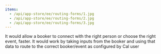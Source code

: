 ```yaml
---
items:
  - /api/app-store/ee/routing-forms/1.jpg
  - /api/app-store/ee/routing-forms/2.jpg
  - /api/app-store/ee/routing-forms/3.jpg
---
```


It would allow a booker to connect with the right person or choose the right event, faster. It would work by taking inputs from the booker and using that data to route to the correct booker/event as configured by Cal user
